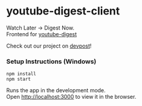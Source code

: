 # youtube-digest-client
Watch Later → Digest Now. \
Frontend for [youtube-digest](https://github.com/ogao9/youtube-digest)

Check out our project on [devpost](https://devpost.com/software/youtube-digest-companion)!

### Setup Instructions (Windows)
```
npm install
npm start
```

Runs the app in the development mode.<br />
Open [http://localhost:3000](http://localhost:3000) to view it in the browser.


